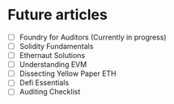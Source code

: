 # Future articles

* [ ] Foundry for Auditors (Currently in progress)
* [ ] Solidity Fundamentals
* [ ] Ethernaut Solutions
* [ ] Understanding EVM
* [ ] Dissecting Yellow Paper ETH
* [ ] Defi Essentials
* [ ] Auditing Checklist
